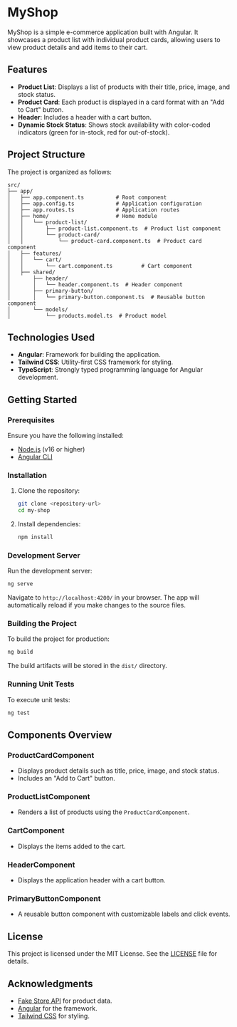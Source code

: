 # MyShop

MyShop is a simple e-commerce application built with Angular. It showcases a product list with individual product cards, allowing users to view product details and add items to their cart.

## Features

- **Product List**: Displays a list of products with their title, price, image, and stock status.
- **Product Card**: Each product is displayed in a card format with an "Add to Cart" button.
- **Header**: Includes a header with a cart button.
- **Dynamic Stock Status**: Shows stock availability with color-coded indicators (green for in-stock, red for out-of-stock).

## Project Structure

The project is organized as follows:

```
src/
├── app/
│   ├── app.component.ts          # Root component
│   ├── app.config.ts             # Application configuration
│   ├── app.routes.ts             # Application routes
│   ├── home/                     # Home module
│   │   └── product-list/
│   │       ├── product-list.component.ts  # Product list component
│   │       └── product-card/
│   │           └── product-card.component.ts  # Product card component
│   ├── features/
│   │   └── cart/
│   │       └── cart.component.ts         # Cart component
│   ├── shared/
│       ├── header/
│       │   └── header.component.ts  # Header component
│       ├── primary-button/
│       │   └── primary-button.component.ts  # Reusable button component
│       └── models/
│           └── products.model.ts  # Product model
```

## Technologies Used

- **Angular**: Framework for building the application.
- **Tailwind CSS**: Utility-first CSS framework for styling.
- **TypeScript**: Strongly typed programming language for Angular development.

## Getting Started

### Prerequisites

Ensure you have the following installed:

- [Node.js](https://nodejs.org/) (v16 or higher)
- [Angular CLI](https://angular.io/cli)

### Installation

1. Clone the repository:

   ```bash
   git clone <repository-url>
   cd my-shop
   ```

2. Install dependencies:

   ```bash
   npm install
   ```

### Development Server

Run the development server:

```bash
ng serve
```

Navigate to `http://localhost:4200/` in your browser. The app will automatically reload if you make changes to the source files.

### Building the Project

To build the project for production:

```bash
ng build
```

The build artifacts will be stored in the `dist/` directory.

### Running Unit Tests

To execute unit tests:

```bash
ng test
```

## Components Overview

### ProductCardComponent

- Displays product details such as title, price, image, and stock status.
- Includes an "Add to Cart" button.

### ProductListComponent

- Renders a list of products using the `ProductCardComponent`.

### CartComponent

- Displays the items added to the cart.

### HeaderComponent

- Displays the application header with a cart button.

### PrimaryButtonComponent

- A reusable button component with customizable labels and click events.

## License

This project is licensed under the MIT License. See the [LICENSE](LICENSE) file for details.

## Acknowledgments

- [Fake Store API](https://fakestoreapi.com/) for product data.
- [Angular](https://angular.io/) for the framework.
- [Tailwind CSS](https://tailwindcss.com/) for styling.